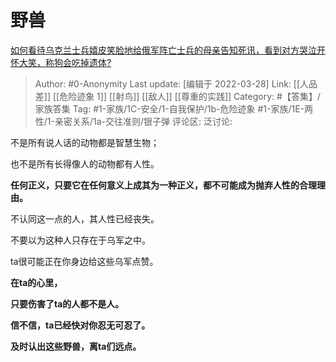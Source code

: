 # 野兽
[如何看待乌克兰士兵嬉皮笑脸地给俄军阵亡士兵的母亲告知死讯，看到对方哭泣开怀大笑，称狗会吃掉遗体?](https://www.zhihu.com/question/524186632/answer/2410557436)

> Author: #0-Anonymity
> Last update: [编辑于 2022-03-28]
> Link: [[人品差]] [[危险迹象 1]] [[射鸟]] [[敌人]] [[尊重的实践]]
> Category: #【答集】/家族答集
> Tag: #1-家族/1C-安全/1-自我保护/1b-危险迹象 #1-家族/1E-两性/1-亲密关系/1a-交往准则/银子弹
> 评论区:
> 泛讨论:

不是所有说人话的动物都是智慧生物；

也不是所有长得像人的动物都有人性。

**任何正义，只要它在任何意义上成其为一种正义，都不可能成为抛弃人性的合理理由。**

不认同这一点的人，其人性已经丧失。

不要以为这种人只存在于乌军之中。

ta很可能正在你身边给这些乌军点赞。

**在ta的心里，**

**只要伤害了ta的人都不是人。**

**信不信，ta已经快对你忍无可忍了。**

**及时认出这些野兽，离ta们远点。**
